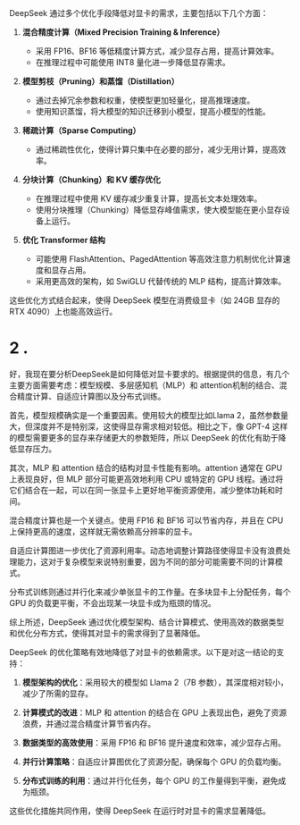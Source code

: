  
DeepSeek 通过多个优化手段降低对显卡的需求，主要包括以下几个方面：  

1. **混合精度计算（Mixed Precision Training & Inference）**  
   - 采用 FP16、BF16 等低精度计算方式，减少显存占用，提高计算效率。  
   - 在推理过程中可能使用 INT8 量化进一步降低显存需求。  

2. **模型剪枝（Pruning）和蒸馏（Distillation）**  
   - 通过去掉冗余参数和权重，使模型更加轻量化，提高推理速度。  
   - 使用知识蒸馏，将大模型的知识迁移到小模型，提高小模型的性能。  

3. **稀疏计算（Sparse Computing）**  
   - 通过稀疏性优化，使得计算只集中在必要的部分，减少无用计算，提高效率。  

4. **分块计算（Chunking）和 KV 缓存优化**  
   - 在推理过程中使用 KV 缓存减少重复计算，提高长文本处理效率。  
   - 使用分块推理（Chunking）降低显存峰值需求，使大模型能在更小显存设备上运行。  

5. **优化 Transformer 结构**  
   - 可能使用 FlashAttention、PagedAttention 等高效注意力机制优化计算速度和显存占用。  
   - 采用更高效的架构，如 SwiGLU 代替传统的 MLP 结构，提高计算效率。  

这些优化方式结合起来，使得 DeepSeek 模型在消费级显卡（如 24GB 显存的 RTX 4090）上也能高效运行。

# 2 .

<think>
好，我现在要分析DeepSeek是如何降低对显卡要求的。根据提供的信息，有几个主要方面需要考虑：模型规模、多层感知机（MLP）和 attention机制的结合、混合精度计算、自适应计算图以及分布式训练。

首先，模型规模确实是一个重要因素。使用较大的模型比如Llama 2，虽然参数量大，但深度并不是特别深，这使得显存需求相对较低。相比之下，像 GPT-4 这样的模型需要更多的显存来存储更大的参数矩阵，所以 DeepSeek 的优化有助于降低显存压力。

其次，MLP 和 attention 结合的结构对显卡性能有影响。attention 通常在 GPU 上表现良好，但 MLP 部分可能更高效地利用 CPU 或特定的 GPU 线程。通过将它们结合在一起，可以在同一张显卡上更好地平衡资源使用，减少整体功耗和时间。

混合精度计算也是一个关键点。使用 FP16 和 BF16 可以节省内存，并且在 CPU 上保持更高的速度，这样就无需依赖高分辨率的显卡。

自适应计算图进一步优化了资源利用率。动态地调整计算路径使得显卡没有浪费处理能力，这对于复杂模型来说特别重要，因为不同的部分可能需要不同的计算模式。

分布式训练则通过并行化来减少单张显卡的工作量。在多块显卡上分配任务，每个 GPU 的负载更平衡，不会出现某一块显卡成为瓶颈的情况。

综上所述，DeepSeek 通过优化模型架构、结合计算模式、使用高效的数据类型和优化分布方式，使得其对显卡的需求得到了显著降低。
</think>

DeepSeek 的优化策略有效地降低了对显卡的依赖需求。以下是对这一结论的支持：

1. **模型架构的优化**：采用较大的模型如 Llama 2（7B 参数），其深度相对较小，减少了所需的显存。

2. **计算模式的改进**：MLP 和 attention 的结合在 GPU 上表现出色，避免了资源浪费，并通过混合精度计算节省内存。

3. **数据类型的高效使用**：采用 FP16 和 BF16 提升速度和效率，减少显存占用。

4. **并行计算策略**：自适应计算图优化了资源分配，确保每个 GPU 的负载均衡。

5. **分布式训练的利用**：通过并行化任务，每个 GPU 的工作量得到平衡，避免成为瓶颈。

这些优化措施共同作用，使得 DeepSeek 在运行时对显卡的需求显著降低。